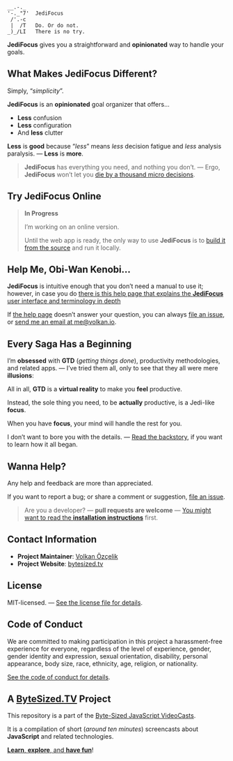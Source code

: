 ```text
__.-._  
'-._"7'  JediFocus
 /'.-c
 |  /T   Do. Or do not.
_)_/LI   There is no try.
```

**JediFocus** gives you a straightforward and **opinionated** way to handle your goals. 

## What Makes **JediFocus** Different?

Simply, “*simplicity*”.

**JediFocus** is an **opinionated** goal organizer that offers…

* **Less** confusion
* **Less** configuration
* And **less** clutter

**Less** is **good** because “*less*” means *less* decision fatigue and *less* analysis paralysis. — **Less** is **more**.

> **JediFocus** has everything you need, and nothing you don’t. — Ergo, **JediFocus** won’t let you [die by a thousand micro decisions][limited-resources].

## Try **JediFocus** Online

> **In Progress**
>
> I’m working on an online version. 
>
> Until the web app is ready, the only way to use **JediFocus** is to [build it from the source](INSTALLATION.md) and run it locally.

## Help Me, Obi-Wan Kenobi…

**JediFocus** is intuitive enough that you don’t need a manual to use it; however, in case you do [there is this help page that explains the **JediFocus** user interface and terminology in depth](HELP.md)

If [the help page](HELP.md) doesn’t answer your question, you can always [file an issue][ticket], or [send me an email at me@volkan.io][email].

## Every Saga Has a Beginning

I’m **obsessed** with **GTD** (*getting things done*), productivity methodologies, and related apps. — I’ve tried them all, only to see that they all were mere **illusions**: 

All in all, **GTD** is a **virtual reality** to make you **feel** productive.

Instead, the sole thing you need, to be **actually** productive, is a Jedi-like **focus**. 

When you have **focus**, your mind will handle the rest for you.

I don’t want to bore you with the details. — [Read the backstory](BACKSTORY.md), if you want to learn how it all began.

## Wanna Help?

Any help and feedback are more than appreciated.

If you want to report a bug; or share a comment or suggestion, [file an issue][ticket].

> Are you a developer? — **pull requests are welcome** — [You might want to read the **installation instructions**](INSTALLATION.md) first.

## Contact Information

* **Project Maintainer**: [Volkan Özçelik](https://volkan.io/)
* **Project Website**: [bytesized.tv](https://bytesized.tv/)

## License

MIT-licensed. — [See the license file for details](LICENSE.md).

## Code of Conduct

We are committed to making participation in this project a harassment-free experience for everyone, regardless of the level of experience, gender, gender identity and expression, sexual orientation, disability, personal appearance, body size, race, ethnicity, age, religion, or nationality.

[See the code of conduct for details](CODE_OF_CONDUCT.md).

## A [ByteSized.TV][vidcast] Project

This repository is a part of the [Byte-Sized JavaScript VideoCasts][vidcast].

It is a compilation of short (*around ten minutes*) screencasts about **JavaScript** and related technologies.

[**Learn**, **explore**, and **have fun**][vidcast]!

[email]: mailto:me@volkan.io
[firebase]: https://firebase.google.com "Firebase helps you build better mobile apps"
[jfdi-manifesto]: https://gist.github.com/v0lkan/2731233 "The JFDI Manifesto"
[jfdi]: https://github.com/v0lkan/jfdi "JFDI: A Hacker’s Way of Getting Stuff Done"
[limited-resources]: https://www.youtube.com/watch?v=FKTxC9pl-WM "Making Badass Developers"
[node]: https://nodejs.org/en/ "Node.js"
[ticket]: https://github.com/jsbites/jedifocus/issues/new "Create a New Issue"
[vidcast]: https://bytesized.tv/ "ByteSized.TV"
[yarn]: https://yarnpkg.com "Yarn: Fast, Reliable, and Secure Dependency Management"
